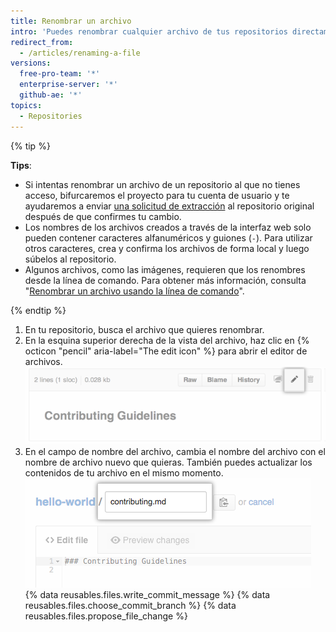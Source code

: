 ```yaml
---
title: Renombrar un archivo
intro: 'Puedes renombrar cualquier archivo de tus repositorios directamente en {% data variables.product.product_name %}. Renombrar un archivo también te da la posibilidad de [mover el archivo a una ubicación nueva](/articles/moving-a-file-to-a-new-location).'
redirect_from:
  - /articles/renaming-a-file
versions:
  free-pro-team: '*'
  enterprise-server: '*'
  github-ae: '*'
topics:
  - Repositories
---
```


{% tip %}

**Tips**:

- Si intentas renombrar un archivo de un repositorio al que no tienes acceso, bifurcaremos el proyecto para tu cuenta de usuario y te ayudaremos a enviar [una solicitud de extracción](/articles/about-pull-requests) al repositorio original después de que confirmes tu cambio.
- Los nombres de los archivos creados a través de la interfaz web solo pueden contener caracteres alfanuméricos y guiones (`-`). Para utilizar otros caracteres, crea y confirma los archivos de forma local y luego súbelos al repositorio.
- Algunos archivos, como las imágenes, requieren que los renombres desde la línea de comando. Para obtener más información, consulta "[Renombrar un archivo usando la línea de comando](/articles/renaming-a-file-using-the-command-line)".

{% endtip %}

1. En tu repositorio, busca el archivo que quieres renombrar.
2. En la esquina superior derecha de la vista del archivo, haz clic en {% octicon "pencil" aria-label="The edit icon" %} para abrir el editor de archivos. ![Icono Edit file (Editar archivo)](/assets/images/help/repository/edit-file-icon.png)
3. En el campo de nombre del archivo, cambia el nombre del archivo con el nombre de archivo nuevo que quieras. También puedes actualizar los contenidos de tu archivo en el mismo momento. ![Editar el nombre del archivo](/assets/images/help/repository/changing-file-name.png)
{% data reusables.files.write_commit_message %}
{% data reusables.files.choose_commit_branch %}
{% data reusables.files.propose_file_change %}
